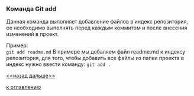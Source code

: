 ### Команда Git add

Данная команда выполняет добавление файлов в индекс репозитория, ее необходимо выполнять перед каждым коммитом и после внесения изменений в проект.

Пример:  
`git add readme.md`
В примере мы добаляем файл readme.md к индексу репозитория, для того, чтобы добавить все файлы из папки проекта в индекс нужно ввести команду:
 `git add .`  
 
[<<назад](./gitinit.md)     [дальше>>](./gitcommit.md)

[к оглавлению](./readme.md)